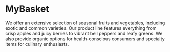 # MyBasket
We offer an extensive selection of seasonal fruits and vegetables, including exotic and common varieties. Our product line features everything from crisp apples and juicy berries to vibrant bell peppers and leafy greens. We also provide organic options for health-conscious consumers and specialty items for culinary enthusiasts.
